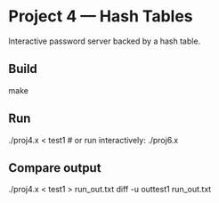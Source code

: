 # Project 4 — Hash Tables

Interactive password server backed by a hash table.

## Build
make

## Run
./proj4.x < test1      # or run interactively: ./proj6.x

## Compare output
./proj4.x < test1 > run_out.txt
diff -u outtest1 run_out.txt
